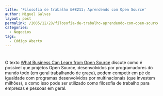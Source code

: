 ```yaml
---
title: 'Filosofia de trabalho &#8211; Aprendendo com Open Source'
author: Miguel Galves
layout: post
permalink: /2005/12/28/filosofia-de-trabalho-aprendendo-com-open-source/
categories:
  - Negocios
tags:
  - Código Aberto
---
```

# 

O texto [What Business Can Learn from Open Source][1] discute como é possível que projetos Open Source, desenvolvidos por programadores do mundo todo (em geral trabalhando de graça), podem competir em pé de igualdade com programas desenvolvidos por multinacionais (que investem milhões), e como isso pode ser utilizado como filosofia de trabalho para empresas e pessoas em geral. 
> 

 [1]: http://www.paulgraham.com/opensource.html